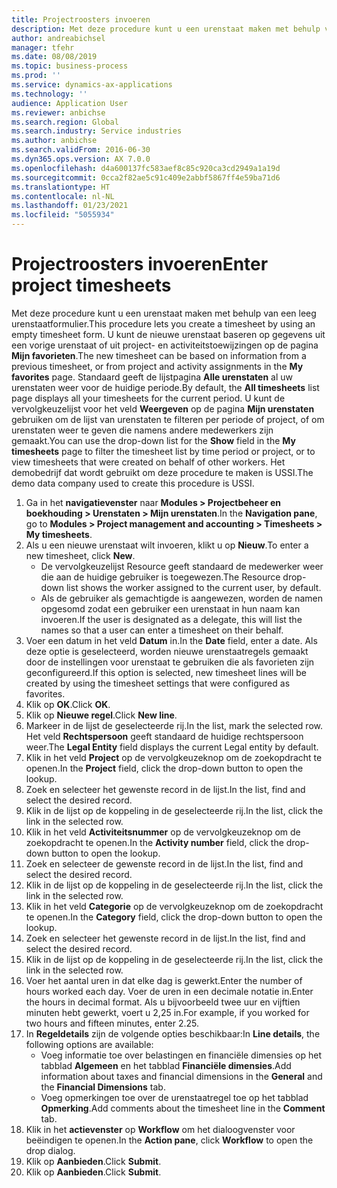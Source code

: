 ```yaml
---
title: Projectroosters invoeren
description: Met deze procedure kunt u een urenstaat maken met behulp van een leeg urenstaatformulier.
author: andreabichsel
manager: tfehr
ms.date: 08/08/2019
ms.topic: business-process
ms.prod: ''
ms.service: dynamics-ax-applications
ms.technology: ''
audience: Application User
ms.reviewer: anbichse
ms.search.region: Global
ms.search.industry: Service industries
ms.author: anbichse
ms.search.validFrom: 2016-06-30
ms.dyn365.ops.version: AX 7.0.0
ms.openlocfilehash: d4a600137fc583aef8c85c920ca3cd2949a1a19d
ms.sourcegitcommit: 0cca2f82ae5c91c409e2abbf5867ff4e59ba71d6
ms.translationtype: HT
ms.contentlocale: nl-NL
ms.lasthandoff: 01/23/2021
ms.locfileid: "5055934"
---
```

# <a name="enter-project-timesheets"></a><span data-ttu-id="51e41-103">Projectroosters invoeren</span><span class="sxs-lookup"><span data-stu-id="51e41-103">Enter project timesheets</span></span>

<span data-ttu-id="51e41-104">Met deze procedure kunt u een urenstaat maken met behulp van een leeg urenstaatformulier.</span><span class="sxs-lookup"><span data-stu-id="51e41-104">This procedure lets you create a timesheet by using an empty timesheet form.</span></span> <span data-ttu-id="51e41-105">U kunt de nieuwe urenstaat baseren op gegevens uit een vorige urenstaat of uit project- en activiteitstoewijzingen op de pagina **Mijn favorieten**.</span><span class="sxs-lookup"><span data-stu-id="51e41-105">The new timesheet can be based on information from a previous timesheet, or from project and activity assignments in the **My favorites** page.</span></span> <span data-ttu-id="51e41-106">Standaard geeft de lijstpagina **Alle urenstaten** al uw urenstaten weer voor de huidige periode.</span><span class="sxs-lookup"><span data-stu-id="51e41-106">By default, the **All timesheets** list page displays all your timesheets for the current period.</span></span> <span data-ttu-id="51e41-107">U kunt de vervolgkeuzelijst voor het veld **Weergeven** op de pagina **Mijn urenstaten** gebruiken om de lijst van urenstaten te filteren per periode of project, of om urenstaten weer te geven die namens andere medewerkers zijn gemaakt.</span><span class="sxs-lookup"><span data-stu-id="51e41-107">You can use the drop-down list for the **Show** field in the **My timesheets** page to filter the timesheet list by time period or project, or to view timesheets that were created on behalf of other workers.</span></span> <span data-ttu-id="51e41-108">Het demobedrijf dat wordt gebruikt om deze procedure te maken is USSI.</span><span class="sxs-lookup"><span data-stu-id="51e41-108">The demo data company used to create this procedure is USSI.</span></span>  

1. <span data-ttu-id="51e41-109">Ga in het **navigatievenster** naar **Modules > Projectbeheer en boekhouding > Urenstaten > Mijn urenstaten**.</span><span class="sxs-lookup"><span data-stu-id="51e41-109">In the **Navigation pane**, go to **Modules > Project management and accounting > Timesheets > My timesheets**.</span></span>
2. <span data-ttu-id="51e41-110">Als u een nieuwe urenstaat wilt invoeren, klikt u op **Nieuw**.</span><span class="sxs-lookup"><span data-stu-id="51e41-110">To enter a new timesheet, click **New**.</span></span>
    - <span data-ttu-id="51e41-111">De vervolgkeuzelijst Resource geeft standaard de medewerker weer die aan de huidige gebruiker is toegewezen.</span><span class="sxs-lookup"><span data-stu-id="51e41-111">The Resource drop-down list shows the worker assigned to the current user, by default.</span></span>  
    - <span data-ttu-id="51e41-112">Als de gebruiker als gemachtigde is aangewezen, worden de namen opgesomd zodat een gebruiker een urenstaat in hun naam kan invoeren.</span><span class="sxs-lookup"><span data-stu-id="51e41-112">If the user is designated as a delegate, this will list the names so that a user can enter a timesheet on their behalf.</span></span>  
3. <span data-ttu-id="51e41-113">Voer een datum in het veld **Datum** in.</span><span class="sxs-lookup"><span data-stu-id="51e41-113">In the **Date** field, enter a date.</span></span> <span data-ttu-id="51e41-114">Als deze optie is geselecteerd, worden nieuwe urenstaatregels gemaakt door de instellingen voor urenstaat te gebruiken die als favorieten zijn geconfigureerd.</span><span class="sxs-lookup"><span data-stu-id="51e41-114">If this option is selected, new timesheet lines will be created by using the timesheet settings that were configured as favorites.</span></span>  
4. <span data-ttu-id="51e41-115">Klik op **OK**.</span><span class="sxs-lookup"><span data-stu-id="51e41-115">Click **OK**.</span></span>
5. <span data-ttu-id="51e41-116">Klik op **Nieuwe regel**.</span><span class="sxs-lookup"><span data-stu-id="51e41-116">Click **New line**.</span></span>
6. <span data-ttu-id="51e41-117">Markeer in de lijst de geselecteerde rij.</span><span class="sxs-lookup"><span data-stu-id="51e41-117">In the list, mark the selected row.</span></span> <span data-ttu-id="51e41-118">Het veld **Rechtspersoon** geeft standaard de huidige rechtspersoon weer.</span><span class="sxs-lookup"><span data-stu-id="51e41-118">The **Legal Entity** field displays the current Legal entity by default.</span></span>   
7. <span data-ttu-id="51e41-119">Klik in het veld **Project** op de vervolgkeuzeknop om de zoekopdracht te openen.</span><span class="sxs-lookup"><span data-stu-id="51e41-119">In the **Project** field, click the drop-down button to open the lookup.</span></span>
8. <span data-ttu-id="51e41-120">Zoek en selecteer het gewenste record in de lijst.</span><span class="sxs-lookup"><span data-stu-id="51e41-120">In the list, find and select the desired record.</span></span>
9. <span data-ttu-id="51e41-121">Klik in de lijst op de koppeling in de geselecteerde rij.</span><span class="sxs-lookup"><span data-stu-id="51e41-121">In the list, click the link in the selected row.</span></span>
10. <span data-ttu-id="51e41-122">Klik in het veld **Activiteitsnummer** op de vervolgkeuzeknop om de zoekopdracht te openen.</span><span class="sxs-lookup"><span data-stu-id="51e41-122">In the **Activity number** field, click the drop-down button to open the lookup.</span></span>
11. <span data-ttu-id="51e41-123">Zoek en selecteer de gewenste record in de lijst.</span><span class="sxs-lookup"><span data-stu-id="51e41-123">In the list, find and select the desired record.</span></span>
12. <span data-ttu-id="51e41-124">Klik in de lijst op de koppeling in de geselecteerde rij.</span><span class="sxs-lookup"><span data-stu-id="51e41-124">In the list, click the link in the selected row.</span></span>
13. <span data-ttu-id="51e41-125">Klik in het veld **Categorie** op de vervolgkeuzeknop om de zoekopdracht te openen.</span><span class="sxs-lookup"><span data-stu-id="51e41-125">In the **Category** field, click the drop-down button to open the lookup.</span></span>
14. <span data-ttu-id="51e41-126">Zoek en selecteer het gewenste record in de lijst.</span><span class="sxs-lookup"><span data-stu-id="51e41-126">In the list, find and select the desired record.</span></span>
15. <span data-ttu-id="51e41-127">Klik in de lijst op de koppeling in de geselecteerde rij.</span><span class="sxs-lookup"><span data-stu-id="51e41-127">In the list, click the link in the selected row.</span></span>
16. <span data-ttu-id="51e41-128">Voer het aantal uren in dat elke dag is gewerkt.</span><span class="sxs-lookup"><span data-stu-id="51e41-128">Enter the number of hours worked each day.</span></span> <span data-ttu-id="51e41-129">Voer de uren in een decimale notatie in.</span><span class="sxs-lookup"><span data-stu-id="51e41-129">Enter the hours in decimal format.</span></span> <span data-ttu-id="51e41-130">Als u bijvoorbeeld twee uur en vijftien minuten hebt gewerkt, voert u 2,25 in.</span><span class="sxs-lookup"><span data-stu-id="51e41-130">For example, if you worked for two hours and fifteen minutes, enter 2.25.</span></span>   
17. <span data-ttu-id="51e41-131">In **Regeldetails** zijn de volgende opties beschikbaar:</span><span class="sxs-lookup"><span data-stu-id="51e41-131">In **Line details**, the following options are available:</span></span>
    - <span data-ttu-id="51e41-132">Voeg informatie toe over belastingen en financiële dimensies op het tabblad **Algemeen** en het tabblad **Financiële dimensies**.</span><span class="sxs-lookup"><span data-stu-id="51e41-132">Add information about taxes and financial dimensions in the **General** and the **Financial Dimensions** tab.</span></span>
    - <span data-ttu-id="51e41-133">Voeg opmerkingen toe over de urenstaatregel toe op het tabblad **Opmerking**.</span><span class="sxs-lookup"><span data-stu-id="51e41-133">Add comments about the timesheet line in the **Comment** tab.</span></span>
20. <span data-ttu-id="51e41-134">Klik in het **actievenster** op **Workflow** om het dialoogvenster voor beëindigen te openen.</span><span class="sxs-lookup"><span data-stu-id="51e41-134">In the **Action pane**, click **Workflow** to open the drop dialog.</span></span>
21. <span data-ttu-id="51e41-135">Klik op **Aanbieden**.</span><span class="sxs-lookup"><span data-stu-id="51e41-135">Click **Submit**.</span></span>
22. <span data-ttu-id="51e41-136">Klik op **Aanbieden**.</span><span class="sxs-lookup"><span data-stu-id="51e41-136">Click **Submit**.</span></span>

